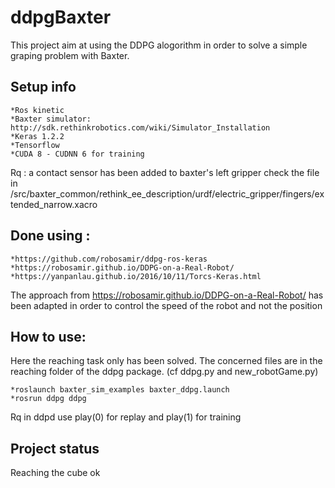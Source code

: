 # ddpgBaxter
This project aim at using the DDPG alogorithm in order to solve a simple graping problem with Baxter.

## Setup info
	*Ros kinetic
	*Baxter simulator: http://sdk.rethinkrobotics.com/wiki/Simulator_Installation
	*Keras 1.2.2
	*Tensorflow
	*CUDA 8 - CUDNN 6 for training

Rq : a contact sensor has been added to baxter's left gripper check the file in
/src/baxter_common/rethink_ee_description/urdf/electric_gripper/fingers/extended_narrow.xacro

##  Done using :
	*https://github.com/robosamir/ddpg-ros-keras
	*https://robosamir.github.io/DDPG-on-a-Real-Robot/
	*https://yanpanlau.github.io/2016/10/11/Torcs-Keras.html

The approach from https://robosamir.github.io/DDPG-on-a-Real-Robot/ has been adapted in order to control the speed of the robot and not the position

## How to use:
Here the reaching task only has been solved. The concerned files are in the reaching folder of the ddpg package. (cf ddpg.py and new_robotGame.py)

	*roslaunch baxter_sim_examples baxter_ddpg.launch
	*rosrun ddpg ddpg
Rq in ddpd use play(0) for replay and play(1) for training

## Project status
Reaching the cube ok

